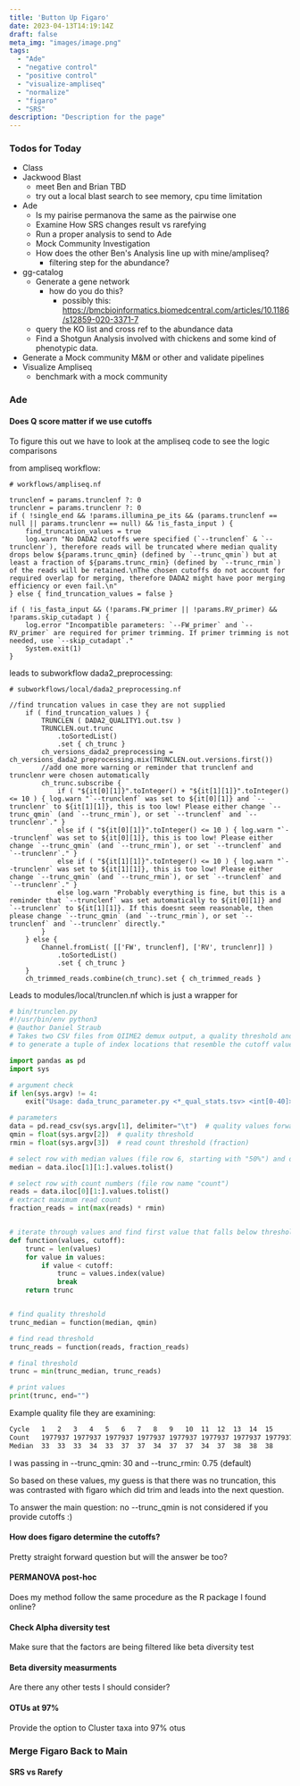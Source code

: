 ```yaml
---
title: 'Button Up Figaro'
date: 2023-04-13T14:19:14Z
draft: false
meta_img: "images/image.png"
tags:
  - "Ade"
  - "negative control"
  - "positive control"
  - "visualize-ampliseq"
  - "normalize"
  - "figaro"
  - "SRS"
description: "Description for the page"
---
```


### Todos for Today

- Class
- Jackwood Blast
  - meet Ben and Brian TBD
  - try out a local blast search to see memory, cpu time limitation
- Ade
  - Is my pairise permanova the same as the pairwise one
  - Examine How SRS changes result vs rarefying
  - Run a proper analysis to send to Ade
  - Mock Community Investigation
  - How does the other Ben's Analysis line up with mine/ampliseq?
    - filtering step for the abundance?
- gg-catalog
  - Generate a gene network 
    - how do you do this?
      - possibly this: https://bmcbioinformatics.biomedcentral.com/articles/10.1186/s12859-020-3371-7
  - query the KO list and cross ref to the abundance data
  - Find a Shotgun Analysis involved with chickens and some kind of phenotypic data.
- Generate a Mock community M&M or other and validate pipelines
- Visualize Ampliseq
  - benchmark with a mock community
  
### Ade

#### Does Q score matter if we use cutoffs

To figure this out we have to look at the ampliseq code to see the logic comparisons

from ampliseq workflow: 

```nextflow
# workflows/ampliseq.nf

trunclenf = params.trunclenf ?: 0
trunclenr = params.trunclenr ?: 0
if ( !single_end && !params.illumina_pe_its && (params.trunclenf == null || params.trunclenr == null) && !is_fasta_input ) {
    find_truncation_values = true
    log.warn "No DADA2 cutoffs were specified (`--trunclenf` & `--trunclenr`), therefore reads will be truncated where median quality drops below ${params.trunc_qmin} (defined by `--trunc_qmin`) but at least a fraction of ${params.trunc_rmin} (defined by `--trunc_rmin`) of the reads will be retained.\nThe chosen cutoffs do not account for required overlap for merging, therefore DADA2 might have poor merging efficiency or even fail.\n"
} else { find_truncation_values = false }

if ( !is_fasta_input && (!params.FW_primer || !params.RV_primer) && !params.skip_cutadapt ) {
    log.error "Incompatible parameters: `--FW_primer` and `--RV_primer` are required for primer trimming. If primer trimming is not needed, use `--skip_cutadapt`."
    System.exit(1)
}
```

leads to subworkflow dada2_preprocessing:

```nextflow 
# subworkflows/local/dada2_preprocessing.nf

//find truncation values in case they are not supplied
    if ( find_truncation_values ) {
        TRUNCLEN ( DADA2_QUALITY1.out.tsv )
        TRUNCLEN.out.trunc
            .toSortedList()
            .set { ch_trunc }
        ch_versions_dada2_preprocessing = ch_versions_dada2_preprocessing.mix(TRUNCLEN.out.versions.first())
        //add one more warning or reminder that trunclenf and trunclenr were chosen automatically
        ch_trunc.subscribe {
            if ( "${it[0][1]}".toInteger() + "${it[1][1]}".toInteger() <= 10 ) { log.warn "`--trunclenf` was set to ${it[0][1]} and `--trunclenr` to ${it[1][1]}, this is too low! Please either change `--trunc_qmin` (and `--trunc_rmin`), or set `--trunclenf` and `--trunclenr`." }
            else if ( "${it[0][1]}".toInteger() <= 10 ) { log.warn "`--trunclenf` was set to ${it[0][1]}, this is too low! Please either change `--trunc_qmin` (and `--trunc_rmin`), or set `--trunclenf` and `--trunclenr`." }
            else if ( "${it[1][1]}".toInteger() <= 10 ) { log.warn "`--trunclenr` was set to ${it[1][1]}, this is too low! Please either change `--trunc_qmin` (and `--trunc_rmin`), or set `--trunclenf` and `--trunclenr`." }
            else log.warn "Probably everything is fine, but this is a reminder that `--trunclenf` was set automatically to ${it[0][1]} and `--trunclenr` to ${it[1][1]}. If this doesnt seem reasonable, then please change `--trunc_qmin` (and `--trunc_rmin`), or set `--trunclenf` and `--trunclenr` directly."
        }
    } else {
        Channel.fromList( [['FW', trunclenf], ['RV', trunclenr]] )
            .toSortedList()
            .set { ch_trunc }
    }
    ch_trimmed_reads.combine(ch_trunc).set { ch_trimmed_reads }
```

Leads to modules/local/trunclen.nf which is just a wrapper for

```python
# bin/trunclen.py
#!/usr/bin/env python3
# @author Daniel Straub
# Takes two CSV files from QIIME2 demux output, a quality threshold and a cutoff for the retained read fraction
# to generate a tuple of index locations that resemble the cutoff value used for DADA2 in QIIME2.

import pandas as pd
import sys

# argument check
if len(sys.argv) != 4:
    exit("Usage: dada_trunc_parameter.py <*_qual_stats.tsv> <int[0-40]> <float[0-1]>")

# parameters
data = pd.read_csv(sys.argv[1], delimiter="\t")  # quality values forward reads
qmin = float(sys.argv[2])  # quality threshold
rmin = float(sys.argv[3])  # read count threshold (fraction)

# select row with median values (file row 6, starting with "50%") and drop first row
median = data.iloc[1][1:].values.tolist()

# select row with count numbers (file row name "count")
reads = data.iloc[0][1:].values.tolist()
# extract maximum read count
fraction_reads = int(max(reads) * rmin)


# iterate through values and find first value that falls below threshold
def function(values, cutoff):
    trunc = len(values)
    for value in values:
        if value < cutoff:
            trunc = values.index(value)
            break
    return trunc


# find quality threshold
trunc_median = function(median, qmin)

# find read threshold
trunc_reads = function(reads, fraction_reads)

# final threshold
trunc = min(trunc_median, trunc_reads)

# print values
print(trunc, end="")
```

Example quality file they are examining:

```bash
Cycle	1	2	3	4	5	6	7	8	9	10	11	12	13	14	15
Count	1977937	1977937	1977937	1977937	1977937	1977937	1977937	1977937	1977937	1977937	1977937	1977937	1977937	1977937	1977937
Median	33	33	33	34	33	37	37	34	37	37	34	37	38	38	38
```

I was passing in --trunc_qmin: 30 and --trunc_rmin: 0.75 (default) 

So based on these values, my guess is that there was no truncation, this was contrasted with figaro which did trim and leads into the next question.

To answer the main question: no --trunc_qmin is not considered if you provide cutoffs :)

#### How does figaro determine the cutoffs?

Pretty straight forward question but will the answer be too?

#### PERMANOVA post-hoc

Does my method follow the same procedure as the R package I found online?

#### Check Alpha diversity test

Make sure that the factors are being filtered like beta diversity test

#### Beta diversity measurments

Are there any other tests I should consider?

#### OTUs at 97% 

Provide the option to Cluster taxa into 97% otus

### Merge Figaro Back to Main

#### SRS vs Rarefy
